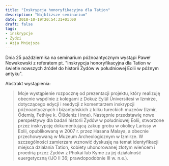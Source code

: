 ```yaml
---
title: "Inskrypcja honoryfikacyjna dla Tation"
description: "Najbliższe seminarium"
date: 2018-10-19T20:54:31+01:00
draft: false
tags:
- inskrypcje
- Żydzi
- Azja Mniejsza
---
```


Dnia 25 października na seminarium późnoantycznym wystąpi Paweł Nowakowski z referatem pt. "Inskrypcja honoryfikacyjna dla Tation w świetle nowszych źródeł do historii Żydów w południowej Eolii w późnym antyku". 

Abstrakt wystąpienia:

> Moje wystąpienie rozpocznę od prezentacji projektu, który realizuję obecnie wspólnie z kolegami z Dokuz Eylül Üniversitesi w Izmirze, dotyczącego edycji i reedycji z komentarzem inskrypcji późnoantycznych i bizantyńskich z kilku tureckich muzeów (Izmir, Ödemiş, Fethiye k. Ölüdeniz i inne). Następnie przedstawię nowe perspektywy dla badań historii Żydów w południowej Eolii, stworzone przez inskrypcję dokumentującą zakup grobu w okolicy Larissy w Eolii, opublikowaną w 2007 r. przez Hasana Malaya, a obecnie przechowywaną w Muzeum Archeologicznym w Izmirze. W szczególności zamierzam wznowić dyskusję na temat identyfikacji miejsca działania Tation, kobiety uhonorowanej złotym wieńcem i proedrią przez Żydów z Phokai lub Kyme za jej działalność euergetyczną (IJO II 36; prawdopodobnie III w. n.e.).
